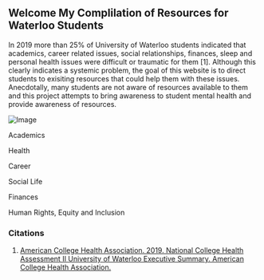 ## Welcome My Complilation of Resources for Waterloo Students 

In 2019 more than 25% of University of Waterloo students indicated that academics, career related issues, social relationships, finances, sleep and personal health issues were difficult or traumatic for them [1]. Although this clearly indicates a systemic problem, the goal of this website is to direct students to exisiting resources that could help them with these issues. Anecdotally, many students are not aware of resources available to them and this project attempts to bring awareness to student mental health and provide awareness of resources. 


![Image](src)

Academics

Health 

Career

Social Life

Finances  

Human Rights, Equity and Inclusion




### Citations 
1. [American College Health Association. 2019. National College Health Assessment II University of Waterloo Executive Summary. American College Health Association.](https://uwaterloo.ca/institutional-analysis-planning/sites/ca.institutional-analysis-planning/files/uploads/files/2019_ncha-ii_university_of_waterloo_executive_summary_pdf.pdf)


